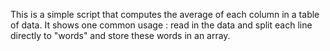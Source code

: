 This is a simple script that computes the average of each column in a table of data. It shows one common usage : read in the data and split each line directly to "words" and store these words in an array.


